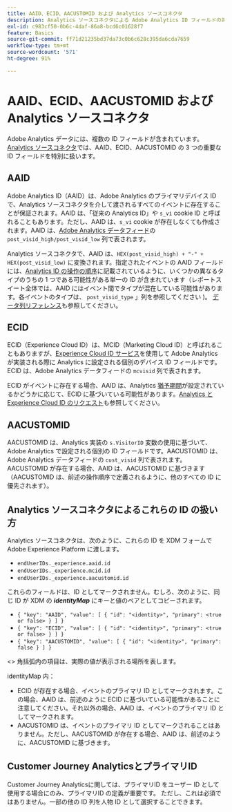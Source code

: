 ```yaml
---
title: AAID、ECID、AACUSTOMID および Analytics ソースコネクタ
description: Analytics ソースコネクタによる Adobe Analytics ID フィールドの対処方法を説明します。
exl-id: c983cf50-0b6c-4daf-86a8-bcd6c01628f7
feature: Basics
source-git-commit: ff71d21235bd37da73c0b6c628c395da6cda7659
workflow-type: tm+mt
source-wordcount: '571'
ht-degree: 91%

---
```


# AAID、ECID、AACUSTOMID および Analytics ソースコネクタ

Adobe Analytics データには、複数の ID フィールドが含まれています。[Analytics ソースコネクタ](https://experienceleague.adobe.com/docs/experience-platform/sources/ui-tutorials/create/adobe-applications/analytics.html?lang=ja)では、AAID、ECID、AACUSTOMID の 3 つの重要な ID フィールドを特別に扱います。

## AAID

Adobe Analytics ID（AAID）は、Adobe Analytics のプライマリデバイス ID で、Analytics ソースコネクタを介して渡されるすべてのイベントに存在することが保証されます。AAID は、「従来の Analytics ID」や `s_vi` cookie ID と呼ばれることもあります。ただし、AAID は、`s_vi` cookie が存在しなくても作成されます。AAID は、[Adobe Analytics データフィード](https://experienceleague.adobe.com/docs/analytics/export/analytics-data-feed/data-feed-contents/datafeeds-reference.html?lang=ja#columns%2C-descriptions%2C-and-data-types)の `post_visid_high/post_visid_low` 列で表されます。

Analytics ソースコネクタで、AAID は、`HEX(post_visid_high) + "-" + HEX(post_visid_low)` に変換されます。指定されたイベントの AAID フィールドには、[Analytics ID の操作の順序](https://experienceleague.adobe.com/docs/id-service/using/reference/analytics-reference/analytics-order-of-operations.html?lang=ja%5B%5D)に記載されているように、いくつかの異なるタイプのうちの 1 つである可能性がある単一の ID が含まれています（レポートスイート全体では、AAID にはイベント間でタイプが混在している可能性があります。各イベントのタイプは、 `post_visid_type` 」列を参照してください )。 [データ列リファレンス](https://experienceleague.adobe.com/docs/analytics/export/analytics-data-feed/data-feed-contents/datafeeds-reference.html?lang=ja)も参照してください。

## ECID

ECID（Experience Cloud ID）は、MCID（Marketing Cloud ID）と呼ばれることもありますが、[Experience Cloud ID サービス](https://experienceleague.adobe.com/docs/id-service/using/implementation/setup-analytics.html?lang=ja)を使用して Adobe Analytics が実装される際に Analytics に設定される個別のデバイス ID フィールドです。ECID は、Adobe Analytics データフィードの `mcvisid` 列で表されます。

ECID がイベントに存在する場合、AAID は、Analytics [猶予期間](https://experienceleague.adobe.com/docs/id-service/using/reference/analytics-reference/grace-period.html?lang=ja)が設定されているかどうかに応じて、ECID に基づいている可能性があります。[Analytics と Experience Cloud ID のリクエスト](https://experienceleague.adobe.com/docs/id-service/using/reference/analytics-reference/legacy-analytics.html?lang=ja)も参照してください。

## AACUSTOMID

AACUSTOMID は、Analytics 実装の `s.VisitorID` 変数の使用に基づいて、Adobe Analytics で設定される個別の ID フィールドです。AACUSTOMID は、Adobe Analytics データフィードの `cust_visid` 列で表されます。AACUSTOMID が存在する場合、AAID は、AACUSTOMID に基づきます（AACUSTOMID は、前述の操作順序で定義されるように、他のすべての ID に優先されます）。

## Analytics ソースコネクタによるこれらの ID の扱い方

Analytics ソースコネクタは、次のように、これらの ID を XDM フォームで Adobe Experience Platform に渡します。

* `endUserIDs._experience.aaid.id`
* `endUserIDs._experience.mcid.id`
* `endUserIDs._experience.aacustomid.id`

これらのフィールドは、ID としてマークされません。むしろ、次のように、同じ ID が XDM の **_identityMap_** にキーと値のペアとしてコピーされます。

* `{ "key": "AAID", "value": [ { "id": "<identity>", "primary": <true or false> } ] }`
* `{ "key": "ECID", "value": [ { "id": "<identity>", "primary": <true or false> } ] }`
* `{ "key": "AACUSTOMID", "value": [ { "id": "<identity>", "primary": false } ] }`

&lt;> 角括弧内の項目は、実際の値が表示される場所を表します。

identityMap 内：

* ECID が存在する場合、イベントのプライマリ ID としてマークされます。この場合、AAID は、前述のように ECID に基づいている可能性があることに注意してください。それ以外の場合、AAID は、イベントのプライマリ ID としてマークされます。
* AACUSTOMID は、イベントのプライマリ ID としてマークされることはありません。ただし、AACUSTOMID が存在する場合、AAID は、前述のように、AACUSTOMID に基づきます。

## Customer Journey AnalyticsとプライマリID

Customer Journey Analyticsに関しては、プライマリID をユーザー ID として使用する場合にのみ、プライマリID の定義が重要です。 ただし、これは必須ではありません。一部の他の ID 列を人物 ID として選択することできます。
